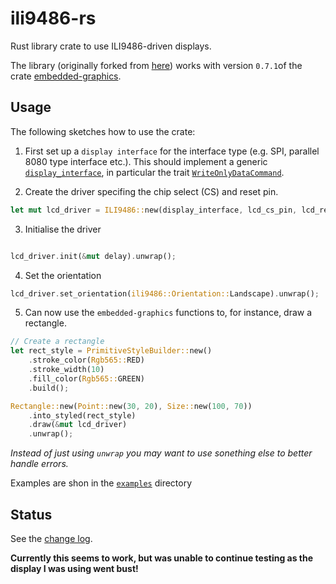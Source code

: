 # ili9486-rs

Rust library crate to use ILI9486-driven displays.

The library (originally forked from [here](https://github.com/andresovela/ili9486-rs)) works with version `0.7.1`of the crate [embedded-graphics](https://crates.io/crates/embedded-graphics).

## Usage

The following sketches how to use the crate:

1. First set up a `display interface` for the interface type (e.g. SPI, parallel 8080 type interface etc.). This should implement a generic
[`display_interface`](https://docs.rs/display-interface/0.4.1/display_interface/index.html), in particular the trait [`WriteOnlyDataCommand`](https://docs.rs/display-interface/0.4.1/display_interface/trait.WriteOnlyDataCommand.html).

2. Create the driver specifing the chip select (CS) and reset pin.

```rust
let mut lcd_driver = ILI9486::new(display_interface, lcd_cs_pin, lcd_reset_pin).unwrap();
```

3. Initialise the driver

```rust

lcd_driver.init(&mut delay).unwrap();
```

4. Set the orientation

```rust
lcd_driver.set_orientation(ili9486::Orientation::Landscape).unwrap();
```

5. Can now use the `embedded-graphics` functions to, for instance, draw a rectangle.

```rust
// Create a rectangle
let rect_style = PrimitiveStyleBuilder::new()
    .stroke_color(Rgb565::RED)
    .stroke_width(10)
    .fill_color(Rgb565::GREEN)
    .build();

Rectangle::new(Point::new(30, 20), Size::new(100, 70))
    .into_styled(rect_style)
    .draw(&mut lcd_driver)
    .unwrap();

```

*Instead of just using `unwrap` you may want to use sonething else to better handle errors.*

Examples are shon in the [`examples`](./examples) directory

## Status

See the [change log](CHANGELOG.md).

**Currently this seems to work, but was unable to continue testing as the display I was using went bust!**